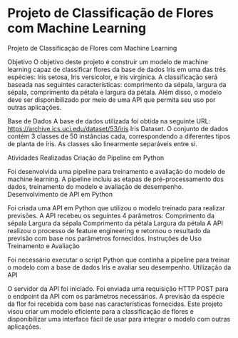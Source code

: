 # Projeto de Classificação de Flores com Machine Learning

Projeto de Classificação de Flores com Machine Learning

Objetivo
O objetivo deste projeto é construir um modelo de machine learning capaz de classificar flores da base de dados Iris em uma das três espécies: Iris setosa, Iris versicolor, e Iris virginica. A classificação será baseada nas seguintes características: comprimento da sépala, largura da sépala, comprimento da pétala e largura da pétala. Além disso, o modelo deve ser disponibilizado por meio de uma API que permita seu uso por outras aplicações.

Base de Dados
A base de dados utilizada foi obtida na seguinte URL: https://archive.ics.uci.edu/dataset/53/iris Iris Dataset. O conjunto de dados contém 3 classes de 50 instâncias cada, correspondendo a diferentes tipos de planta de íris. As classes são linearmente separáveis entre si.

Atividades Realizadas
Criação de Pipeline em Python

Foi desenvolvida uma pipeline para treinamento e avaliação do modelo de machine learning. A pipeline incluiu as etapas de pré-processamento dos dados, treinamento do modelo e avaliação de desempenho.
Desenvolvimento de API em Python

Foi criada uma API em Python que utilizou o modelo treinado para realizar previsões. A API recebeu os seguintes 4 parâmetros:
Comprimento da sépala
Largura da sépala
Comprimento da pétala
Largura da pétala
A API realizou o processo de feature engineering e retornou o resultado da previsão com base nos parâmetros fornecidos.
Instruções de Uso
Treinamento e Avaliação

Foi necessário executar o script Python que continha a pipeline para treinar o modelo com a base de dados Iris e avaliar seu desempenho.
Utilização da API

O servidor da API foi iniciado.
Foi enviada uma requisição HTTP POST para o endpoint da API com os parâmetros necessários.
A previsão da espécie da flor foi recebida com base nas características fornecidas.
Este projeto visou criar um modelo eficiente para a classificação de flores e disponibilizar uma interface fácil de usar para integrar o modelo com outras aplicações.
